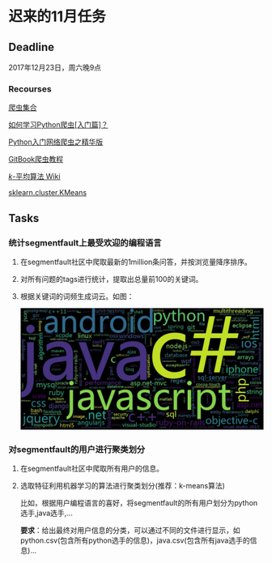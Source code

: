 # 迟来的11月任务

## Deadline

2017年12月23日，周六晚9点

### Recourses

[爬虫集合](https://github.com/facert/awesome-spider)

[如何学习Python爬虫[入门篇]？](https://zhuanlan.zhihu.com/p/21479334)

[Python入门网络爬虫之精华版](https://github.com/lining0806/PythonSpiderNotes)

[GitBook爬虫教程](https://piaosanlang.gitbooks.io/spiders/)

[*k*-平均算法 Wiki](https://zh.wikipedia.org/wiki/K-%E5%B9%B3%E5%9D%87%E7%AE%97%E6%B3%95#.E8.81.9A.E7.B1.BB.E5.88.86.E6.9E.90)

[sklearn.cluster.KMeans](http://scikit-learn.org/stable/modules/generated/sklearn.cluster.KMeans.html)

## Tasks

### 统计segmentfault上最受欢迎的编程语言

1. 在segmentfault社区中爬取最新的1million条问答，并按浏览量降序排序。

2. 对所有问题的tags进行统计，提取出总量前100的关键词。

3. 根据关键词的词频生成词云。如图：

   ![Word Cloud](./img/word_cloud.jpg)

### 对segmentfault的用户进行聚类划分

1. 在segmentfault社区中爬取所有用户的信息。

2. 选取特征利用机器学习的算法进行聚类划分(推荐：k-means算法)

   比如，根据用户编程语言的喜好，将segmentfault的所有用户划分为python选手,java选手,...

   **要求**：给出最终对用户信息的分类，可以通过不同的文件进行显示，如python.csv(包含所有python选手的信息)，java.csv(包含所有java选手的信息)...

